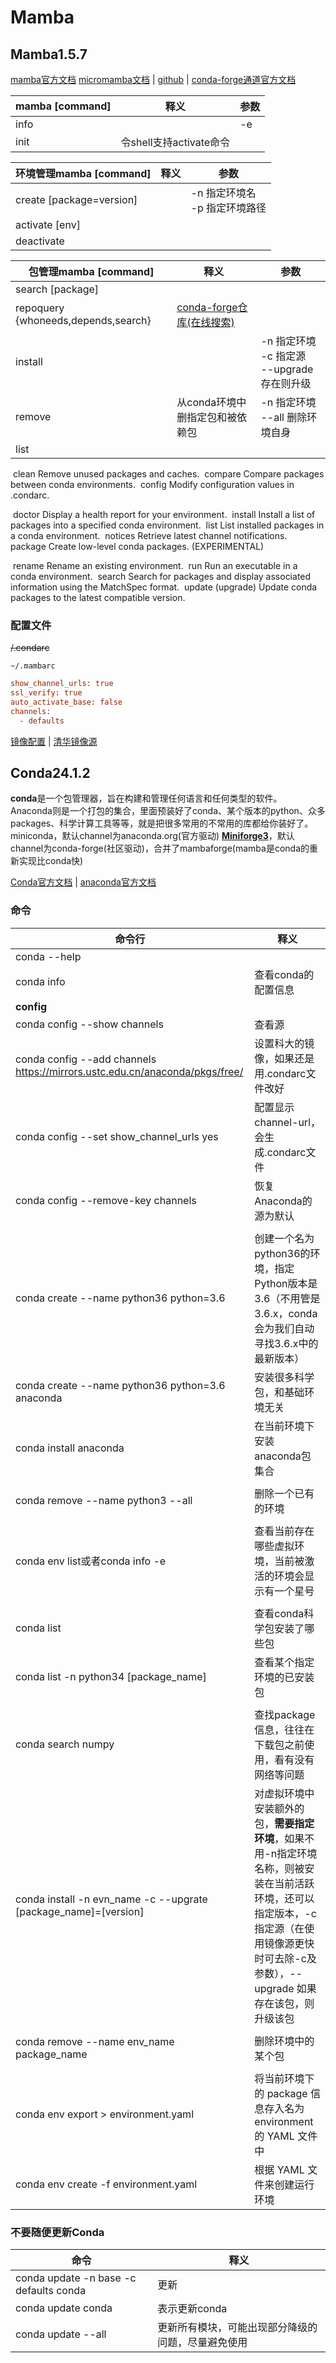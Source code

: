 # Mamba

## Mamba1.5.7

[mamba官方文档](https://mamba.readthedocs.io/en/latest/advanced_usage/more_concepts.html) [micromamba文档](https://mamba.readthedocs.io/en/latest/user_guide/micromamba.html)	|	[github](https://github.com/mamba-org/mamba)	|	[conda-forge通道官方文档](https://conda-forge.org/docs/)

| mamba [command] | 释义                    | 参数 |
| --------------- | ----------------------- | ---- |
| info            |                         | -e   |
| init            | 令shell支持activate命令 |      |

| 环境管理mamba [command]  | 释义 | 参数                               |
| ------------------------ | ---- | ---------------------------------- |
| create [package=version] |      | -n 指定环境名<br />-p 指定环境路径 |
| activate [env]           |      |                                    |
| deactivate               |      |                                    |

| 包管理mamba [command]               | 释义                                                         | 参数                                                 |
| ----------------------------------- | ------------------------------------------------------------ | ---------------------------------------------------- |
| search [package]                    |                                                              |                                                      |
| repoquery {whoneeds,depends,search} | [conda-forge仓库(在线搜索)](https://anaconda.org/search?q=python) |                                                      |
| install                             |                                                              | -n 指定环境<br />-c 指定源<br />--upgrade 存在则升级 |
| remove                              | 从conda环境中删指定包和被依赖包                              | -n 指定环境<br />--all 删除环境自身                  |
| list                                |                                                              |                                                      |

​    clean             Remove unused packages and caches.
​    compare           Compare packages between conda environments.
​    config            Modify configuration values in .condarc.

​    doctor            Display a health report for your environment.
​    install           Install a list of packages into a specified conda environment.
​    list              List installed packages in a conda environment.
​    notices           Retrieve latest channel notifications.
​    package           Create low-level conda packages. (EXPERIMENTAL)

​    rename            Rename an existing environment.
​    run               Run an executable in a conda environment.
​    search            Search for packages and display associated information using the MatchSpec format.
​    update (upgrade)  Update conda packages to the latest compatible version.



### 配置文件

~~/.condarc~~

`~/.mambarc`

```ini
show_channel_urls: true
ssl_verify: true
auto_activate_base: false
channels:
  - defaults
```

[镜像配置](https://blog.csdn.net/WannaSeaU/article/details/88427010)	|	[清华镜像源](https://mirror.tuna.tsinghua.edu.cn/help/anaconda/)



## Conda24.1.2

**conda**是一个包管理器，旨在构建和管理任何语言和任何类型的软件。 
Anaconda则是一个打包的集合，里面预装好了conda、某个版本的python、众多packages、科学计算工具等等，就是把很多常用的不常用的库都给你装好了。
miniconda，默认channel为anaconda.org(官方驱动)
**[Miniforge3](https://github.com/conda-forge/miniforge)**，默认channel为conda-forge(社区驱动)，合并了mambaforge(mamba是conda的重新实现比conda快)

[Conda官方文档](https://conda.io/projects/conda/en/latest/commands.html#)	|	[anaconda官方文档](https://docs.anaconda.com/free/anacondaorg/user-guide/)



### 命令

| 命令行                                                       | 释义                                                         |
| ------------------------------------------------------------ | ------------------------------------------------------------ |
| conda --help                                                 |                                                              |
| conda info                                                   | 查看conda的配置信息                                          |
| **config**                                                   |                                                              |
| conda config --show channels                                 | 查看源                                                       |
| conda config --add channels https://mirrors.ustc.edu.cn/anaconda/pkgs/free/ | 设置科大的镜像，如果还是用.condarc文件改好                   |
| conda config --set show_channel_urls yes                     | 配置显示channel-url，会生成.condarc文件                      |
| conda config --remove-key channels                           | 恢复Anaconda的源为默认                                       |
|                                                              |                                                              |
| conda create --name python36 python=3.6                      | 创建一个名为python36的环境，指定Python版本是3.6（不用管是3.6.x，conda会为我们自动寻找3.6.x中的最新版本） |
| conda create --name python36 python=3.6 anaconda             | 安装很多科学包，和基础环境无关                               |
| conda install anaconda                                       | 在当前环境下安装anaconda包集合                               |
|                                                              |                                                              |
| conda remove --name python3 --all                            | 删除一个已有的环境                                           |
|                                                              |                                                              |
| conda env list或者conda info -e                              | 查看当前存在哪些虚拟环境，当前被激活的环境会显示有一个星号   |
|                                                              |                                                              |
| conda list                                                   | 查看conda科学包安装了哪些包                                  |
| conda list -n python34 [package_name]                        | 查看某个指定环境的已安装包                                   |
|                                                              |                                                              |
| conda search numpy                                           | 查找package信息，往往在下载包之前使用，看有没有网络等问题    |
| conda install -n evn_name -c  --upgrate [package_name]=[version] | 对虚拟环境中安装额外的包，**需要指定环境**，如果不用-n指定环境名称，则被安装在当前活跃环境，还可以指定版本，-c指定源（在使用镜像源更快时可去除-c及参数），--upgrade 如果存在该包，则升级该包 |
|                                                              |                                                              |
| conda remove --name env_name package_name                    | 删除环境中的某个包                                           |
|                                                              |                                                              |
| conda env export > environment.yaml                          | 将当前环境下的 package 信息存入名为 environment 的 YAML 文件中 |
| conda env create -f environment.yaml                         | 根据 YAML 文件来创建运行环境                                 |



### 不要随便更新Conda

| 命令                                   | 释义                                               |
| -------------------------------------- | -------------------------------------------------- |
| conda update -n base -c defaults conda | 更新                                               |
| conda update conda                     | 表示更新conda                                      |
| conda update --all                     | 更新所有模块，可能出现部分降级的问题，尽量避免使用 |

